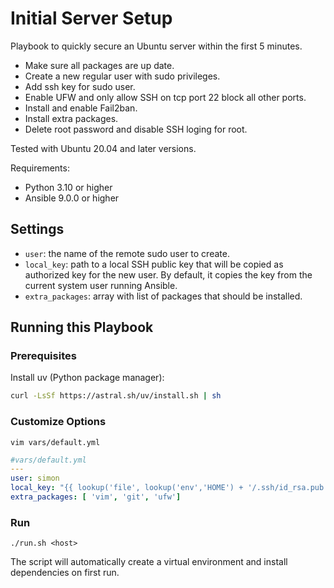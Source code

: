 # Initial Server Setup

Playbook to quickly secure an Ubuntu server within the first 5 minutes.
- Make sure all packages are up date.
- Create a new regular user with sudo privileges.
- Add ssh key for sudo user. 
- Enable UFW and only allow SSH on tcp port 22 block all other ports.
- Install and enable Fail2ban.
- Install extra packages.
- Delete root password and disable SSH loging for root.

Tested with Ubuntu 20.04 and later versions.

Requirements:
- Python 3.10 or higher
- Ansible 9.0.0 or higher

## Settings

- `user`: the name of the remote sudo user to create.
- `local_key`: path to a local SSH public key that will be copied as authorized key for the new user. By default, it copies the key from the current system user running Ansible.
- `extra_packages`: array with list of packages that should be installed.


## Running this Playbook

### Prerequisites

Install uv (Python package manager):
```bash
curl -LsSf https://astral.sh/uv/install.sh | sh
```

### Customize Options

```shell
vim vars/default.yml
```

```yml
#vars/default.yml
---
user: simon
local_key: "{{ lookup('file', lookup('env','HOME') + '/.ssh/id_rsa.pub') }}"
extra_packages: [ 'vim', 'git', 'ufw']
```

### Run

```command
./run.sh <host>
```

The script will automatically create a virtual environment and install dependencies on first run.
